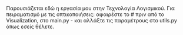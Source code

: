 Παρουσιάζεται εδώ η εργασία μου στην Τεχνολογία Λογισμικού.
Για πειραματισμό με τις οπτικοποιήσεις: αφαιρέστε το # πριν από το Visualization, στο main.py - και αλλάξτε τις παραμέτρους στο utils.py όπως εσείς θέλετε.
